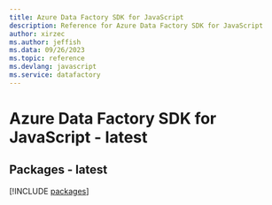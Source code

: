 ```yaml
---
title: Azure Data Factory SDK for JavaScript
description: Reference for Azure Data Factory SDK for JavaScript
author: xirzec
ms.author: jeffish
ms.data: 09/26/2023
ms.topic: reference
ms.devlang: javascript
ms.service: datafactory
---
```

# Azure Data Factory SDK for JavaScript - latest
## Packages - latest
[!INCLUDE [packages](data-factory-index.md)]